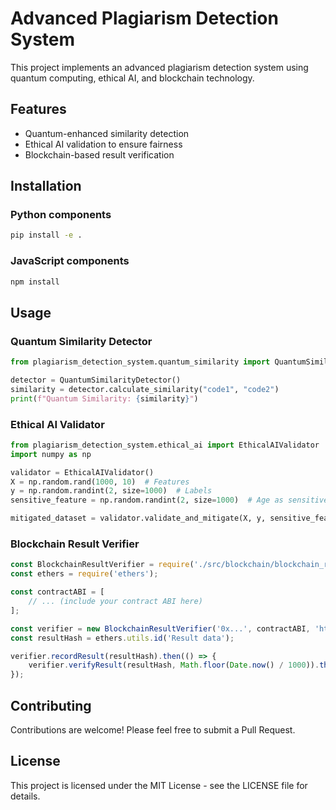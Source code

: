 # Advanced Plagiarism Detection System

This project implements an advanced plagiarism detection system using quantum computing, ethical AI, and blockchain technology.

## Features

- Quantum-enhanced similarity detection
- Ethical AI validation to ensure fairness
- Blockchain-based result verification

## Installation

### Python components

```bash
pip install -e .
```

### JavaScript components

```bash
npm install
```

## Usage

### Quantum Similarity Detector

```python
from plagiarism_detection_system.quantum_similarity import QuantumSimilarityDetector

detector = QuantumSimilarityDetector()
similarity = detector.calculate_similarity("code1", "code2")
print(f"Quantum Similarity: {similarity}")
```

### Ethical AI Validator

```python
from plagiarism_detection_system.ethical_ai import EthicalAIValidator
import numpy as np

validator = EthicalAIValidator()
X = np.random.rand(1000, 10)  # Features
y = np.random.randint(2, size=1000)  # Labels
sensitive_feature = np.random.randint(2, size=1000)  # Age as sensitive feature

mitigated_dataset = validator.validate_and_mitigate(X, y, sensitive_feature)
```

### Blockchain Result Verifier

```javascript
const BlockchainResultVerifier = require('./src/blockchain/blockchain_result_verifier');
const ethers = require('ethers');

const contractABI = [
    // ... (include your contract ABI here)
];

const verifier = new BlockchainResultVerifier('0x...', contractABI, 'https://mainnet.infura.io/v3/YOUR-PROJECT-ID');
const resultHash = ethers.utils.id('Result data');

verifier.recordResult(resultHash).then(() => {
    verifier.verifyResult(resultHash, Math.floor(Date.now() / 1000)).then(console.log);
});
```

## Contributing

Contributions are welcome! Please feel free to submit a Pull Request.

## License

This project is licensed under the MIT License - see the LICENSE file for details.